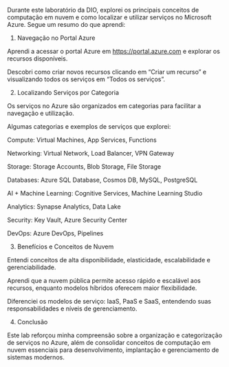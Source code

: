 Durante este laboratório da DIO, explorei os principais conceitos de computação em nuvem e como localizar e utilizar serviços no Microsoft Azure. Segue um resumo do que aprendi:

1. Navegação no Portal Azure

Aprendi a acessar o portal Azure em https://portal.azure.com
 e explorar os recursos disponíveis.

Descobri como criar novos recursos clicando em “Criar um recurso” e visualizando todos os serviços em “Todos os serviços”.

2. Localizando Serviços por Categoria

Os serviços no Azure são organizados em categorias para facilitar a navegação e utilização.

Algumas categorias e exemplos de serviços que explorei:

Compute: Virtual Machines, App Services, Functions

Networking: Virtual Network, Load Balancer, VPN Gateway

Storage: Storage Accounts, Blob Storage, File Storage

Databases: Azure SQL Database, Cosmos DB, MySQL, PostgreSQL

AI + Machine Learning: Cognitive Services, Machine Learning Studio

Analytics: Synapse Analytics, Data Lake

Security: Key Vault, Azure Security Center

DevOps: Azure DevOps, Pipelines

3. Benefícios e Conceitos de Nuvem

Entendi conceitos de alta disponibilidade, elasticidade, escalabilidade e gerenciabilidade.

Aprendi que a nuvem pública permite acesso rápido e escalável aos recursos, enquanto modelos híbridos oferecem maior flexibilidade.

Diferenciei os modelos de serviço: IaaS, PaaS e SaaS, entendendo suas responsabilidades e níveis de gerenciamento.

4. Conclusão

Este lab reforçou minha compreensão sobre a organização e categorização de serviços no Azure, além de consolidar conceitos de computação em nuvem essenciais para desenvolvimento, implantação e gerenciamento de sistemas modernos.
